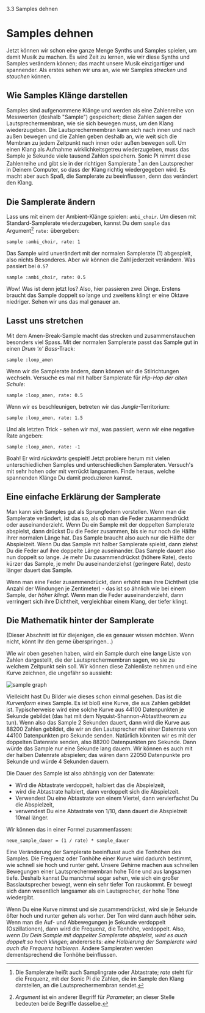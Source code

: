3.3 Samples dehnen

# Samples dehnen

Jetzt können wir schon eine ganze Menge Synths und Samples spielen, um 
damit Musik zu machen. Es wird Zeit zu lernen, wie wir diese Synths und 
Samples verändern können; das macht unsere Musik einzigartiger und 
spannender. Als erstes sehen wir uns an, wie wir Samples *strecken* und 
*stauchen* können.

## Wie Samples Klänge darstellen

Samples sind aufgenommene Klänge und werden als eine Zahlenreihe von
Messwerten (deshalb "Sample") gespeichert; diese Zahlen sagen der
Lautsprechermembran, wie sie sich bewegen muss, um den Klang
wiederzugeben. Die Lautsprechermembran kann sich nach innen und nach
außen bewegen und die Zahlen geben deshalb an, wie weit sich die
Membran zu jedem Zeitpunkt nach innen oder außen bewegen soll.
Um einen Klang als Aufnahme wirklichkeitsgetreu wiederzugeben,
muss das Sample je Sekunde viele tausend Zahlen speichern. Sonic Pi
nimmt diese Zahlenreihe und gibt sie in der richtigen Samplerate
[^1] an den Lautsprecher in Deinem Computer, so dass der Klang richtig
wiedergegeben wird. Es macht aber auch Spaß, die Samplerate zu
beeinflussen, denn das verändert den Klang.

## Die Samplerate ändern

Lass uns mit einem der Ambient-Klänge spielen: `ambi_choir`. Um diesen 
mit Standard-Samplerate wiederzugeben, kannst Du dem `sample` das 
Argument[^2] `rate:` übergeben:

```
sample :ambi_choir, rate: 1
```

Das Sample wird unverändert mit der normalen Samplerate (1) abgespielt,
also nichts Besonderes. Aber wir können die Zahl jederzeit verändern.
Was passiert bei `0.5`?

```
sample :ambi_choir, rate: 0.5
```

Wow! Was ist denn jetzt los? Also, hier passieren zwei Dinge. Erstens 
braucht das Sample doppelt so lange und zweitens klingt er eine Oktave 
niedriger. Sehen wir uns das mal genauer an.

## Lasst uns stretchen

Mit dem Amen-Break-Sample macht das strecken und zusammenstauchen 
besonders viel Spass. Mit der normalen Samplerate passt das Sample
gut in einen *Drum 'n' Bass*-Track:

```
sample :loop_amen
```

Wenn wir die Samplerate ändern, dann können wir die Stilrichtungen 
wechseln. Versuche es mal mit halber Samplerate für *Hip-Hop der alten 
Schule*:

```
sample :loop_amen, rate: 0.5
```

Wenn wir es beschleunigen, betreten wir das *Jungle*-Territorium:

```
sample :loop_amen, rate: 1.5
```

Und als letzten Trick - sehen wir mal, was passiert, wenn wir eine 
negative Rate angeben:

```
sample :loop_amen, rate: -1
```

Boah! Er wird *rückwärts* gespielt! Jetzt probiere herum mit vielen 
unterschiedlichen Samples und unterschiedlichen Sampleraten. Versuch's 
mit sehr hohen oder mit verrückt langsamen. Finde heraus, welche 
spannenden Klänge Du damit produzieren kannst.

## Eine einfache Erklärung der Samplerate

Man kann sich Samples gut als Sprungfedern vorstellen. Wenn man die 
Samplerate verändert, ist das so, als ob man die Feder zusammendrückt 
oder auseinanderzieht. Wenn Du ein Sample mit der doppelten Samplerate 
abspielst, dann drückst Du die Feder zusammen, bis sie nur noch die 
Hälfte ihrer normalen Länge hat. Das Sample braucht also auch nur die 
Hälfte der Abspielzeit. Wenn Du das Sample mit halber Samplerate 
spielst, dann ziehst Du die Feder auf ihre doppelte Länge auseinander. 
Das Sample dauert also nun doppelt so lange. Je mehr Du zusammendrückst 
(höhere Rate), desto kürzer das Sample, je mehr Du auseinanderziehst 
(geringere Rate), desto länger dauert das Sample.

Wenn man eine Feder zusammendrückt, dann erhöht man ihre Dichtheit (die 
Anzahl der Windungen je Zentimeter) - das ist so ähnlich wie bei einem 
Sample, der *höher klingt*. Wenn man die Feder auseinanderzieht, dann 
verringert sich ihre Dichtheit, vergleichbar einem Klang, der tiefer 
klingt.

## Die Mathematik hinter der Samplerate

(Dieser Abschnitt ist für diejenigen, die es genauer wissen möchten. 
Wenn nicht, könnt Ihr den gerne überspringen...)

Wie wir oben gesehen haben, wird ein Sample durch eine lange Liste von 
Zahlen dargestellt, die der Lautsprechermembran sagen, wo sie zu welchem 
Zeitpunkt sein soll. Wir können diese Zahlenliste nehmen und eine Kurve 
zeichnen, die ungefähr so aussieht:

![sample graph](../images/tutorial/sample.png)

Vielleicht hast Du Bilder wie dieses schon einmal gesehen. Das ist die 
*Kurvenform* eines Sample. Es ist bloß eine Kurve, die aus Zahlen 
gebildet ist. Typischerweise wird eine solche Kurve aus 44100 
Datenpunkten je Sekunde gebildet (das hat mit dem 
Nyquist-Shannon-Abtasttheorem zu tun). Wenn also das Sample 2 Sekunden 
dauert, dann wird die Kurve aus 88200 Zahlen gebildet, die wir an den 
Lautsprecher mit einer Datenrate von 44100 Datenpunkten pro Sekunde 
senden. Natürlich könnten wir es mit der doppelten Datenrate senden, 
also 88200 Datenpunkten pro Sekunde. Dann würde das Sample nur eine 
Sekunde lang dauern. Wir können es auch mit der halben Datenrate 
abspielen; das wären dann 22050 Datenpunkte pro Sekunde und würde 4 
Sekunden dauern.

Die Dauer des Sample ist also abhängig von der Datenrate:

* Wird die Abtastrate verdoppelt, halbiert das die Abspielzeit,
* wird die Abtastrate halbiert, dann verdoppelt sich die Abspielzeit.
* Verwendest Du eine Abtastrate von einem Viertel, dann vervierfachst Du die Abspielzeit,
* verwendest Du eine Abtastrate von 1/10, dann dauert die Abspielzeit 10mal länger.

Wir können das in einer Formel zusammenfassen:

```
neue_sample_dauer = (1 / rate) * sample_dauer
```

Eine Veränderung der Samplerate beeinflusst auch die Tonhöhen des
Samples. Die Frequenz oder Tonhöhe einer Kurve wird dadurch 
bestimmt, wie schnell sie hoch und runter geht. Unsere Gehirne machen 
aus schnellen Bewegungen einer Lautsprechermembran hohe Töne und aus 
langsamen tiefe. Deshalb kannst Du manchmal sogar sehen, wie sich ein 
großer Basslautsprecher bewegt, wenn ein sehr tiefer Ton rauskommt. Er 
bewegt sich dann wesentlich langsamer als ein Lautsprecher, der hohe 
Töne wiedergibt.

Wenn Du eine Kurve nimmst und sie zusammendrückst, wird sie je 
Sekunde öfter hoch und runter gehen als vorher. Der Ton wird dann auch 
höher sein. Wenn man die Auf- und Abbewegungen je Sekunde verdoppelt 
(Oszillationen), dann wird die Frequenz, die Tonhöhe, verdoppelt. Also, 
*wenn Du Dein Sample mit doppelter Samplerate abspielst, wird es 
auch doppelt so hoch klingen*; andererseits: *eine Halbierung der 
Samplerate wird auch die Frequenz halbieren*. Andere Sampleraten werden 
dementsprechend die Tonhöhe beinflussen.

[^1]: Die Samplerate heißt auch Samplingrate oder Abtastrate; *rate* 
    steht für die Frequenz, mit der Sonic Pi die Zahlen, die im Sample
    den Klang darstellen, an die Lautsprechermembran sendet.

[^2]: *Argument* ist ein anderer Begriff für *Parameter*; an dieser 
    Stelle bedeuten beide Begriffe dasselbe.
